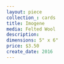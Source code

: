 ```yaml
---
layout: piece
collection_: cards
title: Imogene
media: Felted Wool
description:
dimensions: 5" x 6"
price: $3.50
create_date: 2016
---
```

